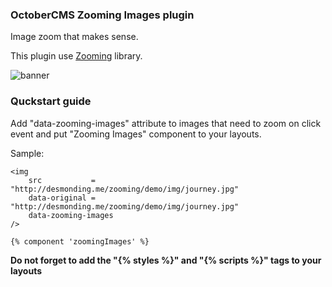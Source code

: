 ### OctoberCMS Zooming Images plugin

Image zoom that makes sense.

This plugin use [Zooming](https://github.com/kingdido999/zooming) library.

![banner](https://cdn.rawgit.com/web2easy/OctoberCMS-Zooming-Images-Plugin/e2a461d7/assets/images/banner.png)

### Quckstart guide

Add "data-zooming-images" attribute to images that need to zoom on click event and put "Zooming Images" component to your layouts.

Sample:

~~~twig
<img
    src           = "http://desmonding.me/zooming/demo/img/journey.jpg"
    data-original = "http://desmonding.me/zooming/demo/img/journey.jpg"
    data-zooming-images
/>

{% component 'zoomingImages' %}
~~~

**Do not forget to add the "{% styles %}" and "{% scripts %}" tags to your layouts**